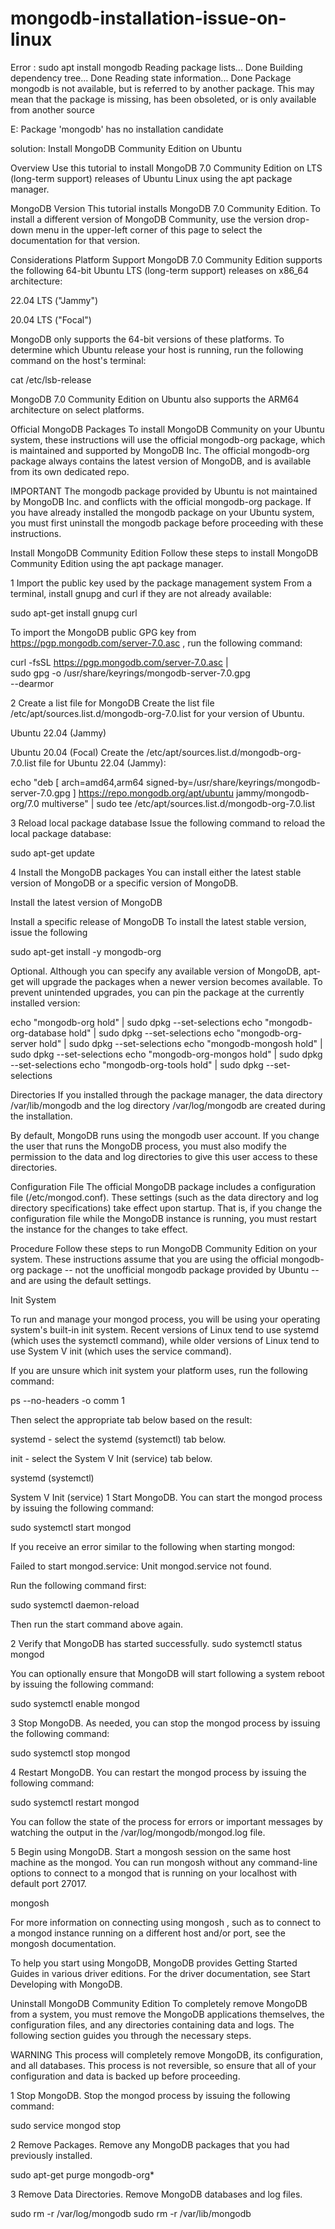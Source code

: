 # mongodb-installation-issue-on-linux

Error : sudo apt install mongodb
Reading package lists... Done
Building dependency tree... Done
Reading state information... Done
Package mongodb is not available, but is referred to by another package.
This may mean that the package is missing, has been obsoleted, or
is only available from another source

E: Package 'mongodb' has no installation candidate

solution:
Install MongoDB Community Edition on Ubuntu


Overview
Use this tutorial to install MongoDB 7.0 Community Edition on LTS (long-term support) releases of Ubuntu Linux using the apt package manager.

MongoDB Version
This tutorial installs MongoDB 7.0 Community Edition. To install a different version of MongoDB Community, use the version drop-down menu in the upper-left corner of this page to select the documentation for that version.

Considerations
Platform Support
MongoDB 7.0 Community Edition supports the following 64-bit Ubuntu LTS (long-term support) releases on x86_64 architecture:

22.04 LTS ("Jammy")

20.04 LTS ("Focal")

MongoDB only supports the 64-bit versions of these platforms. To determine which Ubuntu release your host is running, run the following command on the host's terminal:

cat /etc/lsb-release

MongoDB 7.0 Community Edition on Ubuntu also supports the ARM64 architecture on select platforms.


Official MongoDB Packages
To install MongoDB Community on your Ubuntu system, these instructions will use the official mongodb-org package, which is maintained and supported by MongoDB Inc. The official mongodb-org package always contains the latest version of MongoDB, and is available from its own dedicated repo.

IMPORTANT
The mongodb package provided by Ubuntu is not maintained by MongoDB Inc. and conflicts with the official mongodb-org package. If you have already installed the mongodb package on your Ubuntu system, you must first uninstall the mongodb package before proceeding with these instructions.



Install MongoDB Community Edition
Follow these steps to install MongoDB Community Edition using the apt package manager.

1
Import the public key used by the package management system
From a terminal, install gnupg and curl if they are not already available:

sudo apt-get install gnupg curl

To import the MongoDB public GPG key from 
https://pgp.mongodb.com/server-7.0.asc
, run the following command:

curl -fsSL https://pgp.mongodb.com/server-7.0.asc | \
   sudo gpg -o /usr/share/keyrings/mongodb-server-7.0.gpg \
   --dearmor

2
Create a list file for MongoDB
Create the list file /etc/apt/sources.list.d/mongodb-org-7.0.list for your version of Ubuntu.


Ubuntu 22.04 (Jammy)

Ubuntu 20.04 (Focal)
Create the /etc/apt/sources.list.d/mongodb-org-7.0.list file for Ubuntu 22.04 (Jammy):

echo "deb [ arch=amd64,arm64 signed-by=/usr/share/keyrings/mongodb-server-7.0.gpg ] https://repo.mongodb.org/apt/ubuntu jammy/mongodb-org/7.0 multiverse" | sudo tee /etc/apt/sources.list.d/mongodb-org-7.0.list

3
Reload local package database
Issue the following command to reload the local package database:

sudo apt-get update

4
Install the MongoDB packages
You can install either the latest stable version of MongoDB or a specific version of MongoDB.


Install the latest version of MongoDB

Install a specific release of MongoDB
To install the latest stable version, issue the following

sudo apt-get install -y mongodb-org

Optional. Although you can specify any available version of MongoDB, apt-get will upgrade the packages when a newer version becomes available. To prevent unintended upgrades, you can pin the package at the currently installed version:

echo "mongodb-org hold" | sudo dpkg --set-selections
echo "mongodb-org-database hold" | sudo dpkg --set-selections
echo "mongodb-org-server hold" | sudo dpkg --set-selections
echo "mongodb-mongosh hold" | sudo dpkg --set-selections
echo "mongodb-org-mongos hold" | sudo dpkg --set-selections
echo "mongodb-org-tools hold" | sudo dpkg --set-selections




Directories
If you installed through the package manager, the data directory /var/lib/mongodb and the log directory /var/log/mongodb are created during the installation.

By default, MongoDB runs using the mongodb user account. If you change the user that runs the MongoDB process, you must also modify the permission to the data and log directories to give this user access to these directories.

Configuration File
The official MongoDB package includes a configuration file (/etc/mongod.conf). These settings (such as the data directory and log directory specifications) take effect upon startup. That is, if you change the configuration file while the MongoDB instance is running, you must restart the instance for the changes to take effect.

Procedure
Follow these steps to run MongoDB Community Edition on your system. These instructions assume that you are using the official mongodb-org package -- not the unofficial mongodb package provided by Ubuntu -- and are using the default settings.

Init System

To run and manage your mongod process, you will be using your operating system's built-in init system. Recent versions of Linux tend to use systemd (which uses the systemctl command), while older versions of Linux tend to use System V init (which uses the service command).

If you are unsure which init system your platform uses, run the following command:

ps --no-headers -o comm 1

Then select the appropriate tab below based on the result:

systemd - select the systemd (systemctl) tab below.

init - select the System V Init (service) tab below.



systemd (systemctl)

System V Init (service)
1
Start MongoDB.
You can start the mongod process by issuing the following command:

sudo systemctl start mongod

If you receive an error similar to the following when starting mongod:

Failed to start mongod.service: Unit mongod.service not found.

Run the following command first:

sudo systemctl daemon-reload

Then run the start command above again.

2
Verify that MongoDB has started successfully.
sudo systemctl status mongod

You can optionally ensure that MongoDB will start following a system reboot by issuing the following command:

sudo systemctl enable mongod

3
Stop MongoDB.
As needed, you can stop the mongod process by issuing the following command:

sudo systemctl stop mongod

4
Restart MongoDB.
You can restart the mongod process by issuing the following command:

sudo systemctl restart mongod

You can follow the state of the process for errors or important messages by watching the output in the /var/log/mongodb/mongod.log file.

5
Begin using MongoDB.
Start a 
mongosh
 session on the same host machine as the mongod. You can run 
mongosh
 without any command-line options to connect to a mongod that is running on your localhost with default port 27017.

mongosh

For more information on connecting using 
mongosh
, such as to connect to a mongod instance running on a different host and/or port, see the 
mongosh documentation.

To help you start using MongoDB, MongoDB provides Getting Started Guides in various driver editions. For the driver documentation, see 
Start Developing with MongoDB.

Uninstall MongoDB Community Edition
To completely remove MongoDB from a system, you must remove the MongoDB applications themselves, the configuration files, and any directories containing data and logs. The following section guides you through the necessary steps.

WARNING
This process will completely remove MongoDB, its configuration, and all databases. This process is not reversible, so ensure that all of your configuration and data is backed up before proceeding.

1
Stop MongoDB.
Stop the mongod process by issuing the following command:

sudo service mongod stop

2
Remove Packages.
Remove any MongoDB packages that you had previously installed.

sudo apt-get purge mongodb-org*

3
Remove Data Directories.
Remove MongoDB databases and log files.

sudo rm -r /var/log/mongodb
sudo rm -r /var/lib/mongodb

